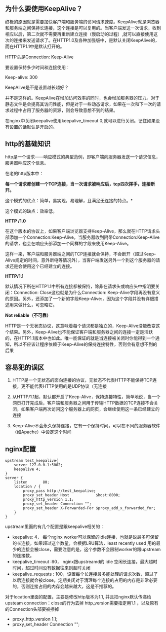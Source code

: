 ## 为什么要使用KeepAlive？

终极的原因就是需要加快客户端和服务端的访问请求速度。KeepAlive就是浏览器和服务端之间保持长连接，这个连接是可以复用的。当客户端发送一次请求，收到相应以后，第二次就不需要再重新建立连接（慢启动的过程）,就可以直接使用这次的连接来发送请求了。在HTTP1.0及各种加强版中，是默认关闭KeepAlive的，而在HTTP1.1中是默认打开的。

 

HTTP头是Connection: Keep-Alive

要设置保持多少时间和连接使用：

Keep-alive: 300

 

KeepAlive是不是设置越长越好？

并不是这样的。KeepAlive在增加访问效率的同时，也会增加服务器的压力。对于静态文件是会提高其访问性能，但是对于一些动态请求，如果在一次和下一次的请求过程中占用了服务器的资源，则会导致意想不到的结果。

 

在nginx中关闭keepalive使用keepalive_timeout 0;就可以进行关闭。记住如果没有设置的话默认是开启的。

 

## http的基础知识

http是一个请求——响应模式的典型范例，即客户端向服务器发送一个请求信息，服务器响应这个信息。

在老的http版本中：

**每一个请求都创建一个TCP连接，当一次请求被响应后，tcp四次挥手，连接断开。**

这个模式的优点：简单，易实现，易理解，且满足无连接的特点。*

这个模式的缺点：效率低。



**HTTP /1.0**

在这个版本的协议上，如果客户端浏览器支持Keep-Alive，那么就在HTTP请求头部添加一个Connection:Keep-Alive，当服务器收到附带Connection:Keep-Alive的请求，也会在响应头部添加一个同样的字段来使用Keep-Alive。

这样一来，客户端和服务器端之间的TCP连接就会保持，不会断开（超过Keep-Alive规定的时间，意外断电等情况外），当客户端发送另外一个到这个服务器的请求还是会使用这个已经建立的连接。

 

**HTTP/1.1**

默认情况下所在HTTP1.1中所有连接都被保持，除非在请求头或响应头中指明要关闭：Connection: Close这也就是为什么Connection: Keep-Alive字段再没有意义的原因。另外，还添加了一个新的字段Keep-Alive:，因为这个字段并没有详细描述用来做什么，可忽略它。

 

**Not reliable（不可靠）**

HTTP是一个无状态协议，这意味着每个请求都是独立的，Keep-Alive没能改变这个结果。另外，Keep-Alive也不能保证客户端和服务器之间的连接一定是活跃的，在HTTP1.1版本中也如此。唯一能保证的就是当连接被关闭时你能得到一个通知，所以不应该让程序依赖于Keep-Alive的保持连接特性，否则会有意想不到的后果

 

## 容易犯的误区

1. HTTP是一个无状态的面向连接的协议，无状态不代表HTTP不能保持TCP连接，更不能代表HTTP使用的是UDP协议（无连接

2. 从HTTP/1.1起，默认都开启了Keep-Alive，保持连接特性，简单地说，当一个网页打开完成后，客户端和服务器之间用于传输HTTP数据的TCP连接不会关闭，如果客户端再次访问这个服务器上的网页，会继续使用这一条已经建立的连接

3. Keep-Alive不会永久保持连接，它有一个保持时间，可以在不同的服务器软件（如Apache）中设定这个时间

 

## nginx配置

```
upstream test_keepalive{
    server 127.0.0.1:5002;
    keepalive 4; 
}
server {
    listen       80;
    location / {
        proxy_pass http://test_keepalive;
        proxy_set_header Host            $host:8000;
        proxy_http_version 1.1;
        proxy_set_header Connection "";
        proxy_set_header X-Forwarded-For $proxy_add_x_forwarded_for;
    }
}
```

upstream里面的有几个配置是跟keepalive相关的：

- keepalive: 4， 每个nginx worker可以保留的idle连接，也就是说最多可保留的长连接，如果超过这个数量，会根据LRU算法，least recently used 用的最少的连接会被close，需要注意的是，这个参数不会限制worker的跟upstream的连接数。
- keepalive_timeout :60， nginx跟upstreamd的 idle 空闲长连接，最大超时时间，超过时间没有数据往来则超时关闭
- keepalive_requests : 100，设置每个长连接最多能处理的请求次数，超过了以后连接就会被close，定期关闭对于清理每个连接的占用的内存是非常必要的，否则连接占用的内存会越来越大，这是不推荐的。

对于location里面的配置，主要是修改http版本为1.1, 并且把nginx默认传递给upsteam connection：close的行为去掉
 http_version需要指定用1.1  ，以及原有的Connection头部要被擦掉

- proxy_http_version 1.1;
- proxy_set_header Connection "";

